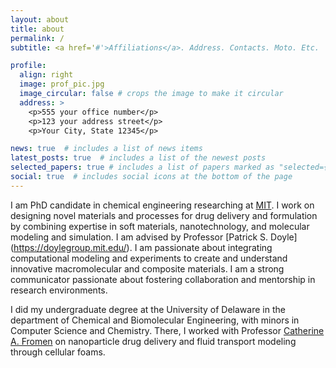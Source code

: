 ```yaml
---
layout: about
title: about
permalink: /
subtitle: <a href='#'>Affiliations</a>. Address. Contacts. Moto. Etc.

profile:
  align: right
  image: prof_pic.jpg
  image_circular: false # crops the image to make it circular
  address: >
    <p>555 your office number</p>
    <p>123 your address street</p>
    <p>Your City, State 12345</p>

news: true  # includes a list of news items
latest_posts: true  # includes a list of the newest posts
selected_papers: true # includes a list of papers marked as "selected={true}"
social: true  # includes social icons at the bottom of the page
---
```


I am PhD candidate in chemical engineering researching at [MIT](https://cheme.mit.edu/). I work on designing novel materials and processes for drug delivery and formulation by combining expertise in soft materials, nanotechnology, and molecular modeling and simulation. I am advised by Professor [Patrick S. Doyle] (https://doylegroup.mit.edu/). I am passionate about integrating computational modeling and experiments to create and understand innovative macromolecular and composite materials. I am a strong communicator passionate about fostering collaboration and mentorship in research environments.

I did my undergraduate degree at the University of Delaware in the department of Chemical and Biomolecular Engineering, with minors in Computer Science and Chemistry. There, I worked with Professor [Catherine A. Fromen](https://sites.udel.edu/cfromen/research/) on nanoparticle drug delivery and fluid transport modeling through cellular foams. 
